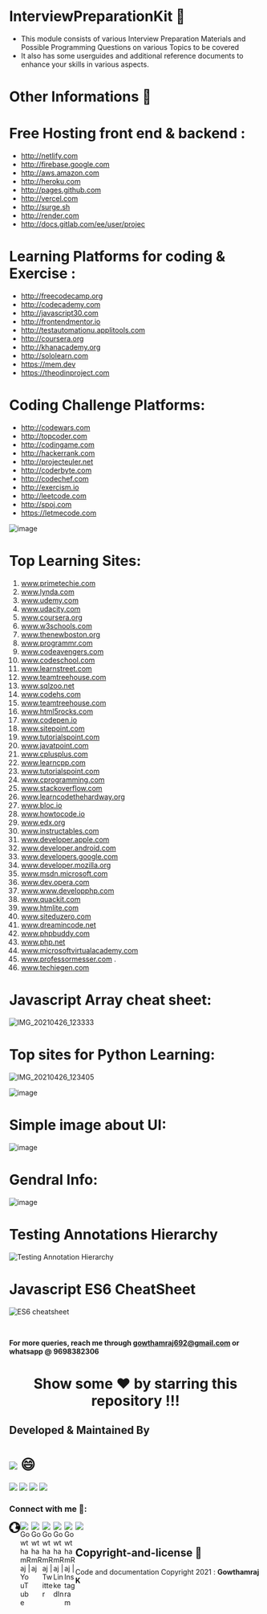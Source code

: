 # InterviewPreparationKit 🤩

- This module consists of various Interview Preparation Materials and Possible Programming Questions on various Topics to be covered
- It also has some userguides and additional reference documents to enhance your skills in various aspects.

# Other Informations 🤩

# Free Hosting front end  & backend : 

- http://netlify.com
- http://firebase.google.com
- http://aws.amazon.com
- http://heroku.com
- http://pages.github.com
- http://vercel.com
- http://surge.sh
- http://render.com
- http://docs.gitlab.com/ee/user/projec

# Learning Platforms for coding & Exercise :

- http://freecodecamp.org
- http://codecademy.com
- http://javascript30.com
- http://frontendmentor.io
- http://testautomationu.applitools.com
- http://coursera.org
- http://khanacademy.org
- http://sololearn.com
- https://mem.dev
- https://theodinproject.com

# Coding Challenge Platforms: 

- http://codewars.com
- http://topcoder.com
- http://codingame.com
- http://hackerrank.com
- http://projecteuler.net
- http://coderbyte.com
- http://codechef.com
- http://exercism.io
- http://leetcode.com
- http://spoj.com
- https://letmecode.com

![image](https://user-images.githubusercontent.com/43011442/115880431-597f4880-a468-11eb-82d8-dc357edc61d0.png)

# Top Learning Sites:

1. www.primetechie.com 
2. www.lynda.com 
3. www.udemy.com 
4. www.udacity.com 
5. www.coursera.org 
6. www.w3schools.com 
7. www.thenewboston.org 
8. www.programmr.com 
9. www.codeavengers.com 
10. www.codeschool.com 
11. www.learnstreet.com 
12. www.teamtreehouse.com 
13. www.sqlzoo.net 
14. www.codehs.com 
15. www.teamtreehouse.com 
16. www.html5rocks.com 
17. www.codepen.io 
18. www.sitepoint.com 
19. www.tutorialspoint.com 
20. www.javatpoint.com 
21. www.cplusplus.com 
22. www.learncpp.com 
23. www.tutorialspoint.com 
24. www.cprogramming.com 
25. www.stackoverflow.com 
26. www.learncodethehardway.org 
27. www.bloc.io 
28. www.howtocode.io 
29. www.edx.org 
30. www.instructables.com 
31. www.developer.apple.com 
32. www.developer.android.com 
33. www.developers.google.com 
34. www.developer.mozilla.org 
35. www.msdn.microsoft.com 
36. www.dev.opera.com 
37. www.www.developphp.com 
38. www.quackit.com 
39. www.htmlite.com 
40. www.siteduzero.com 
41. www.dreamincode.net 
42. www.phpbuddy.com 
43. www.php.net 
44. www.microsoftvirtualacademy.com 
45. www.professormesser.com .
46. www.techiegen.com

# Javascript Array cheat sheet:

![IMG_20210426_123333](https://user-images.githubusercontent.com/43011442/116043781-b740aa00-a68d-11eb-8b71-dacd2532d4e4.JPG)

# Top sites for Python Learning:

![IMG_20210426_123405](https://user-images.githubusercontent.com/43011442/116043791-bc055e00-a68d-11eb-827c-856e975e7dd9.JPG)

![image](https://user-images.githubusercontent.com/43011442/117444109-a2e69200-af56-11eb-8f09-acb8c606a0e6.png)

# Simple image about UI:

![image](https://user-images.githubusercontent.com/43011442/116970230-3a3cb280-acd5-11eb-9961-05499aab4afe.png)

# Gendral Info:

![image](https://user-images.githubusercontent.com/43011442/117540507-8cf7d080-b02d-11eb-8387-ba0e3cf1c588.png)

# Testing Annotations Hierarchy

![Testing Annotation Hierarchy](https://user-images.githubusercontent.com/43011442/126119167-50c1ff13-b3ce-47cf-a4d3-068b8de2f6fb.JPG)


# Javascript ES6 CheatSheet

![ES6 cheatsheet](https://user-images.githubusercontent.com/43011442/126119563-64750c37-2b78-4623-a38b-bca71b3e8d71.JPG)

<br>

**For more queries, reach me through gowthamraj692@gmail.com or whatsapp @ 9698382306**


<div align="center">
  
# Show some ❤️ by starring this repository !!!
  
</div>


## Developed & Maintained By 

# ![](https://img.shields.io/static/v1?style=for-the-badge&message=Gowthamraj+K&color=007396&label=) 😄

![](https://img.shields.io/static/v1?style=for-the-badge&message=Fullstack+Web+Developer&color=0b3d36&label=)  ![](https://img.shields.io/static/v1?style=for-the-badge&message=UI+Designer&color=d92323&label=) ![](https://img.shields.io/static/v1?style=for-the-badge&message=Learning+new+things&color=0c0c4f&label=)  ![](https://img.shields.io/static/v1?style=for-the-badge&message=Design+Thinker&color=0b3d17&label=) 


### Connect with me 👋:

[<img align="left" alt="code-Jamm.in" width="22px" src="https://raw.githubusercontent.com/iconic/open-iconic/master/svg/globe.svg" />][website1]
[<img align="left" alt="GowthamRaj | YouTube" width="22px" src="https://cdn.jsdelivr.net/npm/simple-icons@v3/icons/youtube.svg" />][youtube]
[<img align="left" alt="GowthamRaj " width="22px" src="https://www.iconfinder.com/data/icons/logos-and-brands/512/160_Hackerrank_logo_logos-512.png" />][hackerrank]
[<img align="left" alt="GowthamRaj  | Twitter" width="22px" src="https://cdn.jsdelivr.net/npm/simple-icons@v3/icons/twitter.svg" />][twitter]
[<img align="left" alt="GowthamRaj  | LinkedIn" width="22px" src="https://cdn.jsdelivr.net/npm/simple-icons@v3/icons/linkedin.svg" />][linkedin]
[<img align="left" alt="GowthamRaj  | Instagram" width="22px" src="https://cdn.jsdelivr.net/npm/simple-icons@v3/icons/instagram.svg" />][instagram]
[![](https://img.shields.io/badge/9698382306-25D366?style=social&logo=whatsapp&logoColor=green)]()

## Copyright-and-license 📌

Code and documentation Copyright 2021 : **Gowthamraj K**


[website1]: https://sites.google.com/view/code-jamm
[hackerrank]: https://www.hackerrank.com/gowthamraj692
[website]: https://github.com/gowthamrajk
[twitter]: https://twitter.com/Gowtham29341737
[youtube]: https://www.youtube.com/channel/UC_Q5Zet9Oz-UVAeJ-oE_uGQ?view_as=subscriber
[instagram]: https://instagram.com/gow_t_h_a_m_r_a_j
[linkedin]: https://www.linkedin.com/in/gowtham-kittusamy-54b835174/
